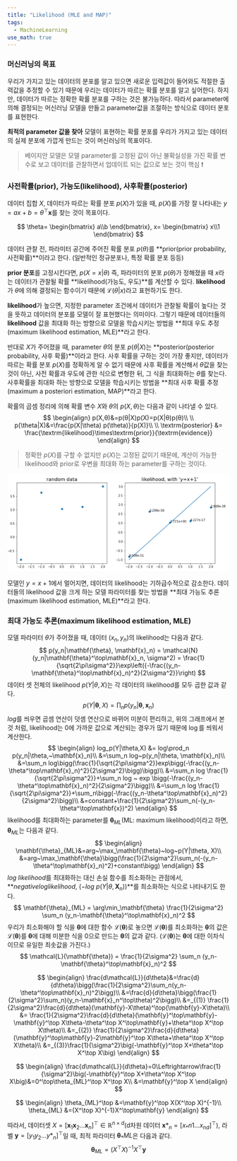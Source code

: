 ```yaml
---
title: "Likelihood (MLE and MAP)"
tags:
  - MachineLearning
use_math: true
---
```


### 머신러닝의 목표 

우리가 가지고 있는 데이터의 분포를 알고 있으면 새로운 입력값이 들어와도 적절한 출력값을 추정할 수 있기 때문에 우리는 데이터가 따르는 확률 분포를 알고 싶어한다. 하지만, 데이터가 따르는 정확한 확률 분포를 구하는 것은 불가능하다. 따라서 parameter에 의해 결정되는 머신러닝 모델을 만들고 parameter값을 조절하는 방식으로 데이터 분포를 표현한다. 

__최적의 parameter 값을 찾아__ 모델이 표현하는 확률 분포를 우리가 가지고 있는 데이터의 실제 분포에 가깝게 만드는 것이 머신러닝의 목표이다. 

> 베이지안 모델은 모델 parameter를 고정된 값이 아닌 불확실성을 가진 확률 변수로 보고 데이터를 관찰하면서 업데이트 되는 값으로 보는 것이 핵심 ❗



### 사전확률(prior), 가능도(likelihood), 사후확률(posterior)

데이터 집합 $X$, 데이터가 따르는 확률 분포 $p(X)$가 있을 때, $p(X)$를 가장 잘 나타내는 $y=ax+b=\theta^\top\mathbf{x}$를 찾는 것이 목표이다. 

$$
\theta=
\begin{bmatrix}
a\\b
\end{bmatrix},
x=
\begin{bmatrix}
x\\1
\end{bmatrix}
$$

데이터 관찰 전, 파라미터 공간에 주어진 확률 분포 $p(\theta)$를 **prior(prior probability, 사전확률)**이라고 한다. (일반적인 정규분포나, 특정 확률 분포 등등)

**prior 분포**를 고정시킨다면, $p(X=x|\theta)$ 즉, 파라미터의 분포 $p(\theta)$가 정해졌을 때 $x$라는 데이터가 관찰될 확률 **likelihood(가능도, 우도)**를 계산할 수 있다. **likelihood**가 $\theta$에 의해 결정되는 함수이기 때문에 $\mathcal{L}(\theta|x)$라고 표현하기도 한다. 

**likelihood**가 높으면, 지정한 parameter 조건에서 데이터가 관찰될 확률이 높다는 것을 뜻하고 데이터의 분포를 모델이 잘 표현했다는 의미이다. 그렇기 때문에 데이터들의 **likelihood** 값을 최대화 하는 방향으로 모델을 학습시키는 방법을 **최대 우도 추정(maximum likelihood estimation, MLE)**라고 한다. 

반대로 $X$가 주어졌을 때, parameter $\theta$의 분포 $p(\theta|X)$는 **posterior(posterior probability, 사후 확률)**이라고 한다.  사후 확률을 구하는 것이 가장 좋지만, 데이터가 따르는 확률 분포 $p(X)$를 정확하게 알 수 없기 때문에 사후 확률을 계산해서 $\theta$값을 찾는 것이 아닌, 사전 확률과 우도에 관한 식으로 변형한 뒤, 그 식을 최대화하는 $\theta$를 찾는다. 사후확률을 최대화 하는 방향으로 모델을 학습시키는 방법을 **최대 사후 확률 추정(maximum a posteriori estimation, MAP)**라고 한다. 

확률의 곱셈 정리에 의해 확률 변수 $X$와 $θ$의 $p(X,θ)$는 다음과 같이 나타낼 수 있다.
$$
\begin{align}
p(X,θ)&=p(θ|X)p(X)=p(X|θ)p(θ)\\
\\
p(\theta|X)&=\frac{p(X|\theta) p(\theta)}{p(X)}\\
\\
\textrm{posterior} &= \frac{\textrm{likelihood}\times\textrm{prior}}{\textrm{evidence}}
\end{align}
$$

> 정확한 $p(X)$를 구할 수 없지만 $p(X)$는 고정된 값이기 때문에, 계산이 가능한 likelihood와 prior로 우변을 최대화 하는 parameter를 구하는 것이다. 
> 
<p align="center">
  <img src="/post_i/post3/1.PNG">
</p>

모델인 $y=x+1$에서 멀어지면, 데이터의 likelihood는 기하급수적으로 감소한다. 데이터들의 likelihood 값을 크게 하는 모델 파라미터를 찾는 방법을 **최대 가능도 추론(maximum likelihood estimation, MLE)**라고 한다. 



### 최대 가능도 추론(maximum likelihood estimation, MLE)

모델 파라미터 $\theta$가 주어졌을 때, 데이터 $(x_n, y_n)$의 likelihood는 다음과 같다. 
$$
p(y_n|\mathbf{\theta}, \mathbf{x}_n) = \mathcal{N}(y_n|\mathbf{\theta}^\top\mathbf{x}_n, \sigma^2) = \frac{1}{\sqrt{2\pi\sigma^2}}\exp\left({-\frac{(y_n-\mathbf{\theta}^\top\mathbf{x}_n)^2}{2\sigma^2}}\right)
$$
데이터 셋 전체의 likelihood $p(Y|\theta, X)$는 각 데이터의 likelihood를 모두 곱한 값과 같다. 
$$
p(Y|\mathbf{\theta}, X) = \prod_n p(y_n|\mathbf{\theta}, \mathbf{x}_n)
$$
$log$를 씌우면 곱셈 연산이 덧셈 연산으로 바뀌어 미분이 편리하고, 위의 그래프에서 본 것 처럼, likelihood는 0에 가까운 값으로 계산되는 경우가 많기 때문에 $\log$를 씌워서 계산한다. 
$$
\begin{align}
log_p(Y|\theta,X) &= log\prod_n p(y_n|\theta,~\mathbf{x}_n)\\
&=\sum_n log~p(y_n|\theta, \mathbf{x}_n)\\
&=\sum_n log\bigg(\frac{1}{\sqrt{2\pi\sigma^2}}exp\bigg(-\frac{(y_n-\theta^\top\mathbf{x}_n)^2}{2\sigma^2}\bigg)\bigg)\\
&=\sum_n log \frac{1}{\sqrt{2\pi\sigma^2}}+\sum_n log ~ exp \bigg(-\frac{(y_n-\theta^\top\mathbf{x}_n)^2}{2\sigma^2}\bigg)\\
&=\sum_n log \frac{1}{\sqrt{2\pi\sigma^2}}+\sum_n\bigg(-\frac{(y_n-\theta^\top\mathbf{x}_n)^2}{2\sigma^2}\bigg)\\
&=constant+\frac{1}{2\sigma^2}\sum_n(-(y_n-\theta^\top\mathbf{x})^2)
\end{align}
$$
likelihood를 최대화하는 parameter를 $\mathbf{\theta}_{ML}$(ML: maximum likelihood)이라고 하면, $\mathbf{\theta}_{ML}$는 다음과 같다. 
$$
\begin{align}
\mathbf{\theta}_{ML}&=arg~\max_\mathbf{\theta}~log~p(Y|\theta, X)\\
&=arg~\max_\mathbf{\theta}\bigg(\frac{1}{2\sigma^2}\sum_n(-(y_n-\theta^\top\mathbf{x}_n)^2)+constant\bigg)
\end{align}
$$
$log~likelihood$를 최대화하는 대신 손실 함수를 최소화하는 관점에서, **$negative log likelihood,~ (-log~p(Y|\theta, \mathbf{X}_n))$**를 최소화하는 식으로 나타내기도 한다. 
$$
\mathbf{\theta}_{ML} = \arg\min_\mathbf{\theta} \frac{1}{2\sigma^2} \sum_n (y_n-\mathbf{\theta}^\top\mathbf{x}_n)^2
$$
우리가 최소화해야 할 식을 $\mathbf{\theta}$에 대한 함수 $\mathcal{L}(\mathbf{\theta})$로 놓으면 $\mathcal{L}(\mathbf{\theta})$를 최소화하는 $\mathbf{\theta}$의 값은 $\mathcal{L}(\mathbf{\theta})$를 $\mathbf{\theta}$에 대해 미분한 식을 0으로 만드는 $\mathbf{\theta}$의 값과 같다. ($\mathcal{L}(\mathbf{\theta})$는 $\mathbf{\theta}$에 대한 이차식이므로 유일한 최솟값을 가진다.)
$$
\mathcal{L}(\mathbf{\theta}) = \frac{1}{2\sigma^2} \sum_n (y_n-\mathbf{\theta}^\top\mathbf{x}_n)^2
$$

$$
\begin{align}
\frac{d\mathcal{L}}{d\theta}&=\frac{d}{d\theta}\bigg(\frac{1}{2\sigma^2}\sum_n(y_n-\theta^\top\mathbf{x}_n)^2\bigg)\\
&=\frac{d}{d\theta}\bigg(\frac{1}{2\sigma^2}\sum_n)(y_n-\mathbf{x}_n^\top\theta)^2\bigg)\\
&=_{(1)} \frac{1}{2\sigma^2}\frac{d}{d\theta}(\mathbf{y}-X\theta)^\top(\mathbf{y}-X\theta)\\
&= \frac{1}{2\sigma^2}\frac{d}{d\theta}(\mathbf{y}^\top\mathbf{y}-\mathbf{y}^\top X\theta-\theta^\top X^\top\mathbf{y}+\theta^\top X^\top X\theta)\\
&=_{(2)} \frac{1}{2\sigma^2}\frac{d}{d\theta}(\mathbf{y}^\top\mathbf{y}-2\mathbf{y}^\top X\theta+\theta^\top X^\top X\theta)\\
&=_{(3)}\frac{1}{\sigma^2}\big(-\mathbf{y}^\top X+\theta^\top X^\top X\big)
\end{align}
$$

$$
\begin{align}
\frac{d\mathcal{L}}{d\theta}=0\Leftrightarrow\frac{1}{\sigma^2}\big(-\mathbf{y}^\top X+\theta^\top X^\top X\big)&=0^\top\theta_{ML}^\top X^\top X\\
&=\mathbf{y}^\top X
\end{align}
$$

$$
\begin{align}
\theta_{ML}^\top &=\mathbf{y}^\top X(X^\top X)^{-1}\\
\theta_{ML} &=(X^\top X)^{-1}X^\top\mathbf{y}
\end{align}
$$

따라서, 데이터셋 $X=[\mathbf{x}_1 \mathbf{x}_2 \dots \mathbf{x}_n]^\top \in \mathbb{R}^{n \times d}$(d차원 데이터 $\mathbf{x}*_n=[x_*{n1} \dots x_{nd}]^\top$), 라벨 $\mathbf{y}=[y_1 y_2 \dots y*_n]^\top$일 때, 최적 파라미터 $\mathbf{\theta}_*{ML}$은 다음과 같다. 
$$
\mathbf{\theta}_{ML} = (X^\top X)^{-1}X^\top\mathbf{y}
$$
